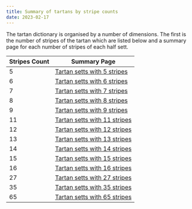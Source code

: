 ```yaml
---
title: Summary of tartans by stripe counts
date: 2023-02-17
---
```


The tartan dictionary is organised by a number of dimensions.  The first is the number of stripes of the tartan which are listed below and a summary page for each number of stripes of each half sett.


| Stripes Count | Summary Page |
|---------------|--------------|
| 5 | [Tartan setts with 5 stripes](/stripes/stripes5)|
| 6 | [Tartan setts with 6 stripes](/stripes/stripes6)|
| 7 | [Tartan setts with 7 stripes](/stripes/stripes7)|
| 8 | [Tartan setts with 8 stripes](/stripes/stripes8)|
| 9 | [Tartan setts with 9 stripes](/stripes/stripes9)|
| 11 | [Tartan setts with 11 stripes](/stripes/stripes11)|
| 12 | [Tartan setts with 12 stripes](/stripes/stripes12)|
| 13 | [Tartan setts with 13 stripes](/stripes/stripes13)|
| 14 | [Tartan setts with 14 stripes](/stripes/stripes14)|
| 15 | [Tartan setts with 15 stripes](/stripes/stripes15)|
| 16 | [Tartan setts with 16 stripes](/stripes/stripes16)|
| 27 | [Tartan setts with 27 stripes](/stripes/stripes27)|
| 35 | [Tartan setts with 35 stripes](/stripes/stripes35)|
| 65 | [Tartan setts with 65 stripes](/stripes/stripes65)|
